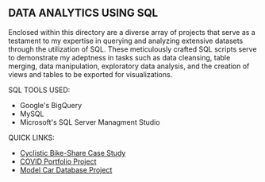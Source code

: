 ## DATA ANALYTICS USING SQL 
Enclosed within this directory are a diverse array of projects that serve as a testament to my expertise in querying and analyzing extensive datasets through the utilization of SQL. These meticulously crafted SQL scripts serve to demonstrate my adeptness in tasks such as data cleansing, table merging, data manipulation, exploratory data analysis, and the creation of views and tables to be exported for visualizations.

SQL TOOLS USED:
* Google's BigQuery
* MySQL
* Microsoft's SQL Server Managment Studio

QUICK LINKS:
* [Cyclistic Bike-Share Case Study](https://github.com/phelpsbp/Project-Files/tree/main/SQL/GoogleCaseStudy)
* [COVID Portfolio Project](https://github.com/phelpsbp/Project-Files/tree/main/SQL/COVIDPortfolioProject)
* [Model Car Database Project](https://github.com/phelpsbp/Project-Files/tree/main/SQL/ModelCarDatabaseAnalysis)
